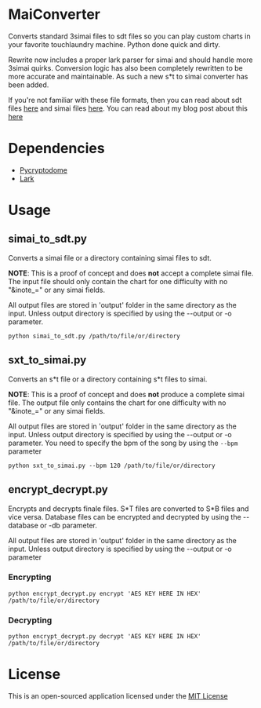 # MaiConverter
Converts standard 3simai files to sdt files so you can play custom charts in your favorite touchlaundry machine. Python done quick and dirty.

Rewrite now includes a proper lark parser for simai and should handle more 3simai quirks. Conversion logic has also been completely rewritten to be more accurate and maintainable. As such a new s\*t to simai converter has been added.

If you're not familiar with these file formats, then you can read about sdt files [here](https://listed.to/@donmai/18173/the-four-chart-formats-of-maimai-classic) and simai files [here](https://w.atwiki.jp/simai/pages/25.html). You can read about my blog post about this [here](https://listed.to/@donmai/18284/newly-released-simai-to-sdt-converter)

# Dependencies 
* [Pycryptodome](https://pypi.org/project/pycryptodome)
* [Lark](https://pypi.org/project/lark-parser)

# Usage
## simai_to_sdt.py
Converts a simai file or a directory containing simai files to sdt.

**NOTE**: This is a proof of concept and does **not** accept a complete simai file. The input file should only contain the chart for one difficulty with no "&inote_=" or any simai fields.

All output files are stored in 'output' folder in the same directory as the input. Unless output directory is specified by using the --output or -o parameter.

```python simai_to_sdt.py /path/to/file/or/directory```

## sxt_to_simai.py
Converts an s\*t file or a directory containing s\*t files to simai.

**NOTE**: This is a proof of concept and does **not** produce a complete simai file. The output file only contains the chart for one difficulty with no "&inote_=" or any simai fields.

All output files are stored in 'output' folder in the same directory as the input. Unless output directory is specified by using the --output or -o parameter. You need to specify the bpm of the song by using the `--bpm` parameter

```python sxt_to_simai.py --bpm 120 /path/to/file/or/directory```

## encrypt_decrypt.py
Encrypts and decrypts finale files. S\*T files are converted to S\*B files and vice versa. Database files can be encrypted and decrypted by using the --database or -db parameter.

All output files are stored in 'output' folder in the same directory as the input. Unless output directory is specified by using the --output or -o parameter

### Encrypting
```python encrypt_decrypt.py encrypt 'AES KEY HERE IN HEX' /path/to/file/or/directory```

### Decrypting
```python encrypt_decrypt.py decrypt 'AES KEY HERE IN HEX' /path/to/file/or/directory```

# License
This is an open-sourced application licensed under the [MIT License](https://github.com/donmai-me/MaiConverter/blob/master/LICENSE)
